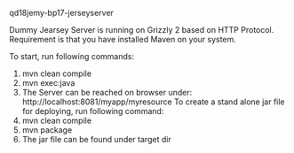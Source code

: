 qd18jemy-bp17-jerseyserver

Dummy Jearsey Server is running on Grizzly 2 based on HTTP Protocol.
Requirement is that you have installed Maven on your system.

To start, run following commands:
1) mvn clean compile
2) mvn exec:java
3) The Server can be reached on browser under: http://localhost:8081/myapp/myresource
To create a stand alone jar file for deploying, run following command:
1) mvn clean compile
2) mvn package
3) The jar file can be found under target dir
